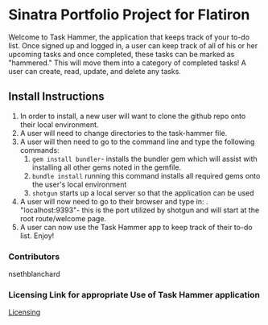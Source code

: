 
# Sinatra Portfolio Project for Flatiron

Welcome to Task Hammer, the application that keeps track of your to-do list.  Once signed up and logged in, a user can keep track of all of his or her upcoming tasks
and once completed, these tasks can be marked as "hammered."  This will move them into a category of completed tasks!  A user can create, read, update, and delete any tasks.  


## Install Instructions
1. In order to install, a new user will want to clone the github repo onto their local environment. 
2. A user will need to change directories to the task-hammer file.
3. A user will then need to go to the command line and type the following commands:
    1. ```gem install bundler```- installs the bundler gem which will assist with installing all other gems noted in the gemfile. 
    2. ```bundle install``` running this command installs all required gems onto the user's local environment
    3. ```shotgun``` starts up a local server so that the application can be used
4. A user will now need to go to their browser and type in:
    . "localhost:9393"- this is the port utilized by shotgun and will start at the root route/welcome page.
5. A user can now use the Task Hammer app to keep track of their to-do list.  Enjoy!

### Contributors 
nsethblanchard


### Licensing Link for appropriate Use of Task Hammer application
[Licensing](LICENSE.txt)
